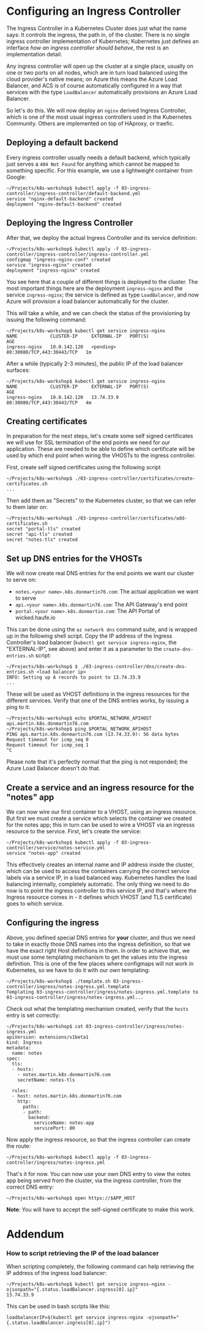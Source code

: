 # Configuring an Ingress Controller

The Ingress Controller in a Kubernetes Cluster does just what the name says: It controls the ingress, the path in, of the cluster. There is no single ingress controller implementation of Kubernetes; Kubernetes just defines an interface _how an ingress controller should behave_, the rest is an implementation detail.

Any ingress controller will open up the cluster at a single place, usually on one or two ports on all nodes, which are in turn load balanced using the cloud provider's native means; on Azure this means the Azure Load Balancer, and ACS is of course automatically configured in a way that services with the type `LoadBalancer` automatically provisions an Azure Load Balancer.

So let's do this. We will now deploy an `nginx` derived Ingress Controller, which is one of the most usual ingress controllers used in the Kubernetes Community. Others are implemented on top of HAproxy, or traefic.

## Deploying a default backend

Every ingress controller usually needs a default backend, which typically just serves a `404 Not Found` for anything which cannot be mapped to something specific. For this example, we use a lightweight container from Google:

```
~/Projects/k8s-workshop$ kubectl apply -f 03-ingress-controller/ingress-controller/default-backend.yml 
service "nginx-default-backend" created
deployment "nginx-default-backend" created
```

## Deploying the Ingress Controller

After that, we deploy the actual Ingress Controller and its service definition:

```
~/Projects/k8s-workshop$ kubectl apply -f 03-ingress-controller/ingress-controller/ingress-controller.yml 
configmap "ingress-nginx-conf" created
service "ingress-nginx" created
deployment "ingress-nginx" created
```

You see here that a couple of different things is deployed to the cluster. The most important things here are the deployment `ingress-nginx` and the service `ingress-nginx`; the service is defined as type `LoadBalancer`, and now Azure will provision a load balancer automatically for the cluster.

This will take a while, and we can check the status of the provisioning by issuing the following command:

```
~/Projects/k8s-workshop$ kubectl get service ingress-nginx
NAME            CLUSTER-IP     EXTERNAL-IP   PORT(S)                      AGE
ingress-nginx   10.0.142.120   <pending>     80:30080/TCP,443:30443/TCP   1m
```

After a while (typically 2-3 minutes), the public IP of the load balancer surfaces:

```
~/Projects/k8s-workshop$ kubectl get service ingress-nginx
NAME            CLUSTER-IP     EXTERNAL-IP   PORT(S)                      AGE
ingress-nginx   10.0.142.120   13.74.33.9    80:30080/TCP,443:30443/TCP   4m
```

## Creating certificates

In preparation for the next steps, let's create some self signed certificates we will use for SSL termination of the end points we need for our application. These are needed to be able to define which certificate will be used by which end point when wiring the VHOSTs to the ingress controller.

First, create self signed certificates using the following script

```
~/Projects/k8s-workshop$ ./03-ingress-controller/certificates/create-certificates.sh
...
```

Then add them as "Secrets" to the Kubernetes cluster, so that we can refer to them later on:

```
~/Projects/k8s-workshop$ ./03-ingress-controller/certificates/add-certificates.sh 
secret "portal-tls" created
secret "api-tls" created
secret "notes-tls" created
```

## Set up DNS entries for the VHOSTs

We will now create real DNS entries for the end points we want our cluster to serve on:

* `notes.<your name>.k8s.donmartin76.com`: The actual application we want to serve
* `api.<your name>.k8s.donmartin76.com`: The API Gateway's end point
* `portal.<your name>.k8s.donmartin.com`: The API Portal of wicked.haufe.io

This can be done using the `az network dns` command suite, and is wrapped up in the following shell script. Copy the IP address of the Ingress Controller's load balancer (`kubectl get service ingress-nginx`, the "EXTERNAL-IP", see above) and enter it as a parameter to the `create-dns-entries.sh` script:

```
~/Projects/k8s-workshop$ $ ./03-ingress-controller/dns/create-dns-entries.sh <load balancer ip>
INFO: Setting up A records to point to 13.74.33.9
...
```

These will be used as VHOST definitions in the ingress resources for the different services. Verify that one of the DNS entries works, by issuing a ping to it:

```
~/Projects/k8s-workshop$ echo $PORTAL_NETWORK_APIHOST
api.martin.k8s.donmartin76.com
~/Projects/k8s-workshop$ ping $PORTAL_NETWORK_APIHOST
PING api.martin.k8s.donmartin76.com (13.74.33.9): 56 data bytes
Request timeout for icmp_seq 0
Request timeout for icmp_seq 1
^C
```

Please note that it's perfectly normal that the ping is not responded; the Azure Load Balancer doesn't do that.

## Create a service and an ingress resource for the "notes" app

We can now wire our first container to a VHOST, using an ingress resource. But first we must create a service which selects the container we created for the notes app; this in turn can be used to wire a VHOST via an ingresss resource to the service. First, let's create the service:

```
~/Projects/k8s-workshop$ kubectl apply -f 03-ingress-controller/service/notes-service.yml
service "notes-app" created
```

This effectively creates an internal name and IP address inside the cluster, which can be used to access the containers carrying the correct service labels via a service IP, in a load balanced way. Kubernetes handles the load balancing internally, completely automatic. The only thing we need to do now is to point the ingress controller to this service IP, and that's where the Ingress resource comes in - it defines which VHOST (and TLS certificate) goes to which service.

## Configuring the ingress

Above, you defined special DNS entries for **your** cluster, and thus we need to take in exactly those DNS names into the ingress definition, so that we have the exact right Host definitions in them. In order to achieve that, we must use some templating mechanism to get the values into the ingress definition. This is one of the few places where configmaps will not work in Kubernetes, so we have to do it with our own templating:

```
~/Projects/k8s-workshop$ ./template.sh 03-ingress-controller/ingress/notes-ingress.yml.template
Templating 03-ingress-controller/ingress/notes-ingress.yml.template to 03-ingress-controller/ingress/notes-ingress.yml...
```

Check out what the templating mechanism created, verify that the `hosts` entry is set correctly:

```
~/Projects/k8s-workshop$ cat 03-ingress-controller/ingress/notes-ingress.yml
apiVersion: extensions/v1beta1
kind: Ingress
metadata:
  name: notes
spec:
  tls:
  - hosts:
    - notes.martin.k8s.donmartin76.com
    secretName: notes-tls

  rules:
  - host: notes.martin.k8s.donmartin76.com
    http:
      paths:
      - path:
        backend:
          serviceName: notes-app
          servicePort: 80
```

Now apply the ingress resource, so that the ingress controller can create the route:

```
~/Projects/k8s-workshop$ kubectl apply -f 03-ingress-controller/ingress/notes-ingress.yml
```

That's it for now. You can now use your own DNS entry to view the notes app being served from the cluster, via the ingress controller, from the correct DNS entry:

```
~/Projects/k8s-workshop$ open https://$APP_HOST
```

**Note**: You will have to accept the self-signed certificate to make this work.

# Addendum

### How to script retrieving the IP of the load balancer

When scripting completely, the following command can help retrieving the IP address of the ingress load balancer:

```
~/Projects/k8s-workshop$ kubectl get service ingress-nginx -ojsonpath="{.status.loadBalancer.ingress[0].ip}"
13.74.33.9
```

This can be used in bash scripts like this:

```
loadbalancerIP=$(kubectl get service ingress-nginx -ojsonpath="{.status.loadBalancer.ingress[0].ip}")
```
